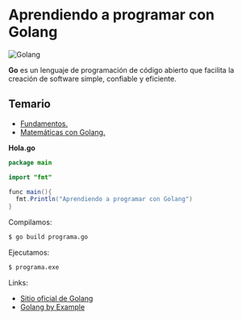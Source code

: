 # Aprendiendo a programar con Golang

![Golang](https://1.bp.blogspot.com/-B4c107RqXlk/XlE7-KY4ifI/AAAAAAAAB3A/iKIo1-QAiYkX8e2qulMV5xGu0MdrjPYRwCPcBGAYYCw/s1600/0_Nh9g_S_eXyjgFY6E.png)

**Go** es un lenguaje de programación de código abierto que facilita la creación de software simple, confiable y eficiente.

## Temario

* [Fundamentos.](https://github.com/HiroNakamura/curso-golang/tree/master/fundamentos)
* [Matemáticas con Golang.](https://github.com/HiroNakamura/curso-golang/tree/master/matematicas)



**Hola.go**
```java
package main

import "fmt"

func main(){
  fmt.Println("Aprendiendo a programar con Golang")
}

```



Compilamos:
```bash
$ go build programa.go
```

Ejecutamos:
```bash
$ programa.exe
```

Links:
* [Sitio oficial de Golang](https://golang.org/)
* [Golang by Example](https://gobyexample.com/)
